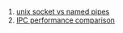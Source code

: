  1. [unix socket vs named pipes]
 2. [IPC performance comparison]
 
[unix socket vs named pipes]: https://stackoverflow.com/questions/9475442/unix-domain-socket-vs-named-pipes
[IPC performance comparison]: https://stackoverflow.com/a/54164058/8375400
